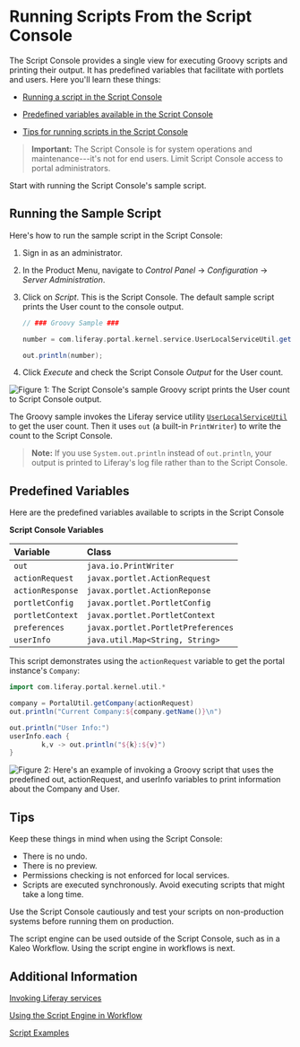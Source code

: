# Running Scripts From the Script Console

The Script Console provides a single view for executing Groovy scripts and printing their output. It has predefined variables that facilitate with portlets and users. Here you'll learn these things:

- [Running a script in the Script Console](#running-the-sample-script) 

- [Predefined variables available in the Script Console](#predefined-variables)

- [Tips for running scripts in the Script Console](#tips)

> **Important:** The Script Console is for system operations and maintenance---it's not for end users. Limit Script Console access to portal administrators.

Start with running the Script Console's sample script. 

## Running the Sample Script

Here's how to run the sample script in the Script Console:

1.  Sign in as an administrator.

2.  In the Product Menu, navigate to *Control Panel* &rarr; *Configuration* &rarr; *Server Administration*. 

3.  Click on *Script*. This is the Script Console. The default sample script prints the User count to the console output.

    ```groovy
    // ### Groovy Sample ###

    number = com.liferay.portal.kernel.service.UserLocalServiceUtil.getUsersCount();

    out.println(number);
    ```

4.  Click *Execute* and check the Script Console *Output* for the User count.

![Figure 1: The Script Console's sample Groovy script prints the User count to Script Console output.](./images/groovy-script-sample.png)

The Groovy sample invokes the Liferay service utility [`UserLocalServiceUtil`](https://docs.liferay.com/dxp/portal/7.2-latest/javadocs/portal-kernel/com/liferay/portal/kernel/service/UserLocalServiceUtil.html) to get the user count. Then it uses `out` (a built-in `PrintWriter`) to write the count to the Script Console.

> **Note:** If you use `System.out.println` instead of `out.println`, your output is printed to Liferay's log file rather than to the Script Console.

## Predefined Variables

Here are the predefined variables available to scripts in the Script Console

**Script Console Variables**

| Variable | Class |
| :------- | :---- |
| `out` | `java.io.PrintWriter` |
| `actionRequest` | `javax.portlet.ActionRequest` |
| `actionResponse` | `javax.portlet.ActionReponse` |
| `portletConfig` | `javax.portlet.PortletConfig` |
| `portletContext` | `javax.portlet.PortletContext` |
| `preferences` | `javax.portlet.PortletPreferences` |
| `userInfo` | `java.util.Map<String, String>` |

This script demonstrates using the `actionRequest` variable to get the portal instance's `Company`:

```groovy
import com.liferay.portal.kernel.util.*

company = PortalUtil.getCompany(actionRequest)
out.println("Current Company:${company.getName()}\n")

out.println("User Info:")
userInfo.each { 
        k,v -> out.println("${k}:${v}")
}
```

![Figure 2: Here's an example of invoking a Groovy script that uses the predefined out, actionRequest, and userInfo variables to print information about the Company and User.](./images/groovy-script-current-user-info.png)

## Tips

Keep these things in mind when using the Script Console: 

- There is no undo.
- There is no preview.
- Permissions checking is not enforced for local services.
- Scripts are executed synchronously. Avoid executing scripts that might take a long time. 

Use the Script Console cautiously and test your scripts on non-production systems before running them on production. 

The script engine can be used outside of the Script Console, such as in a Kaleo Workflow. Using the script engine in workflows is next.

## Additional Information

[Invoking Liferay services](./invoking-liferay-services-from-scripts.md)

[Using the Script Engine in Workflow](./using-the-script-engine-in-workflow.md)

[Script Examples](./script-examples.md)
